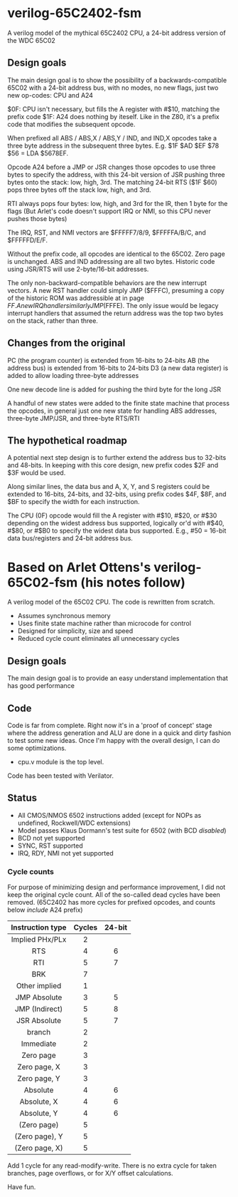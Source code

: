# verilog-65C2402-fsm
A verilog model of the mythical 65C2402 CPU, a 24-bit address version of the WDC 65C02

## Design goals
The main design goal is to show the possibility of a backwards-compatible 65C02 with a 24-bit
address bus, with no modes, no new flags, just two new op-codes: CPU and A24

$0F: CPU isn't necessary, but fills the A register with #$10, matching the prefix code
$1F: A24 does nothing by iteself.  Like in the Z80, it's a prefix code that modifies the
subsequent opcode.

When prefixed all ABS / ABS,X / ABS,Y / IND, and IND,X opcodes take a three byte address in the
subsequent three bytes.  E.g. $1F $AD $EF $78 $56 = LDA $5678EF.

Opcode A24 before a JMP or JSR changes those opcodes to use three bytes to specify the address,
with this 24-bit version of JSR pushing three bytes onto the stack: low, high, 3rd.  The matching
24-bit RTS ($1F $60) pops three bytes off the stack low, high, and 3rd.

RTI always pops four bytes: low, high, and 3rd for the IR, then 1 byte for the flags
(But Arlet's code doesn't support IRQ or NMI, so this CPU never pushes those bytes)

The IRQ, RST, and NMI vectors are $FFFFF7/8/9, $FFFFFA/B/C, and $FFFFFD/E/F.

Without the prefix code, all opcodes are identical to the 65C02.  Zero page is unchanged.
ABS and IND addressing are all two bytes.  Historic code using JSR/RTS will use 2-byte/16-bit
addresses.

The only non-backward-compatible behaviors are the new interrupt vectors. A new RST handler
could simply JMP ($FFFC), presuming a copy of the historic ROM was addressible at in page $FF.
A new IRQ handler similarly JMP ($FFFE).  The only issue would be legacy interrupt handlers
that assumed the return address was the top two bytes on the stack, rather than three.

## Changes from the original

PC (the program counter) is extended from 16-bits to 24-bits 
AB (the address bus) is extended from 16-bits to 24-bits
D3 (a new data register) is added to allow loading three-byte addresses

One new decode line is added for pushing the third byte for the long JSR

A handful of new states were added to the finite state machine that process the opcodes, in general
just one new state for handling ABS addresses, three-byte JMP/JSR, and three-byte RTS/RTI

## The hypothetical roadmap

A potential next step design is to further extend the address bus to 32-bits and 48-bits. 
In keeping with this core design, new prefix codes $2F and $3F would be used.

Along similar lines, the data bus and A, X, Y, and S registers could be extended to 16-bits,
24-bits, and 32-bits, using prefix codes $4F, $8F, and $BF to specify the width for each
instruction.

The CPU (0F) opcode would fill the A register with #$10, #$20, or #$30 depending on the
widest address bus supported, logically or'd with #$40, #$80, or #$B0 to specify the widest
data bus supported.  E.g., #50 = 16-bit data bus/registers and 24-bit address bus.


# Based on Arlet Ottens's verilog-65C02-fsm (his notes follow)
A verilog model of the 65C02 CPU. The code is rewritten from scratch.

* Assumes synchronous memory
* Uses finite state machine rather than microcode for control
* Designed for simplicity, size and speed
* Reduced cycle count eliminates all unnecessary cycles

## Design goals
The main design goal is to provide an easy understand implementation that has good performance

## Code
Code is far from complete.  Right now it's in a 'proof of concept' stage where the address
generation and ALU are done in a quick and dirty fashion to test some new ideas. Once I'm happy
with the overall design, I can do some optimizations. 

* cpu.v module is the top level. 

Code has been tested with Verilator. 

## Status

* All CMOS/NMOS 6502 instructions added (except for NOPs as undefined, Rockwell/WDC extensions)
* Model passes Klaus Dormann's test suite for 6502 (with BCD *disabled*)
* BCD not yet supported
* SYNC, RST supported
* IRQ, RDY, NMI not yet supported

### Cycle counts
For purpose of minimizing design and performance improvement, I did not keep the original cycle
count. All of the so-called dead cycles have been removed.
(65C2402 has more cycles for prefixed opcodes, and counts below *include* A24 prefix)

| Instruction type | Cycles | 24-bit |
| :--------------: | :----: | :----: |
| Implied PHx/PLx  |   2    |        |
| RTS              |   4    |   6    |
| RTI              |   5    |   7    |
| BRK              |   7    |        |
| Other implied    |   1    |        |
| JMP Absolute     |   3    |   5    |
| JMP (Indirect)   |   5    |   8    |
| JSR Absolute     |   5    |   7    |
| branch           |   2    |        |
| Immediate        |   2    |        |
| Zero page        |   3    |        |
| Zero page, X     |   3    |        |
| Zero page, Y     |   3    |        |
| Absolute         |   4    |   6    |
| Absolute, X      |   4    |   6    |
| Absolute, Y      |   4    |   6    |
| (Zero page)      |   5    |        |
| (Zero page), Y   |   5    |        |
| (Zero page, X)   |   5    |        |

Add 1 cycle for any read-modify-write. There is no extra cycle for taken branches, page overflows, or for X/Y offset calculations.

Have fun. 
